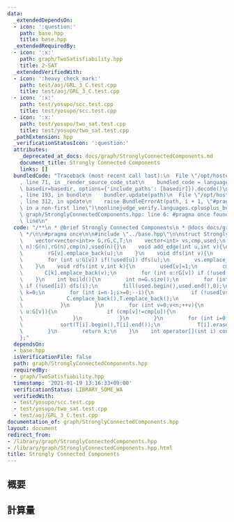 ```yaml
---
data:
  _extendedDependsOn:
  - icon: ':question:'
    path: base.hpp
    title: base.hpp
  _extendedRequiredBy:
  - icon: ':x:'
    path: graph/TwoSatisfiability.hpp
    title: 2-SAT
  _extendedVerifiedWith:
  - icon: ':heavy_check_mark:'
    path: test/aoj/GRL_3_C.test.cpp
    title: test/aoj/GRL_3_C.test.cpp
  - icon: ':x:'
    path: test/yosupo/scc.test.cpp
    title: test/yosupo/scc.test.cpp
  - icon: ':x:'
    path: test/yosupo/two_sat.test.cpp
    title: test/yosupo/two_sat.test.cpp
  _pathExtension: hpp
  _verificationStatusIcon: ':question:'
  attributes:
    _deprecated_at_docs: docs/graph/StronglyConnectedComponents.md
    document_title: Strongly Connected Components
    links: []
  bundledCode: "Traceback (most recent call last):\n  File \"/opt/hostedtoolcache/Python/3.9.1/x64/lib/python3.9/site-packages/onlinejudge_verify/documentation/build.py\"\
    , line 71, in _render_source_code_stat\n    bundled_code = language.bundle(stat.path,\
    \ basedir=basedir, options={'include_paths': [basedir]}).decode()\n  File \"/opt/hostedtoolcache/Python/3.9.1/x64/lib/python3.9/site-packages/onlinejudge_verify/languages/cplusplus.py\"\
    , line 193, in bundle\n    bundler.update(path)\n  File \"/opt/hostedtoolcache/Python/3.9.1/x64/lib/python3.9/site-packages/onlinejudge_verify/languages/cplusplus_bundle.py\"\
    , line 312, in update\n    raise BundleErrorAt(path, i + 1, \"#pragma once found\
    \ in a non-first line\")\nonlinejudge_verify.languages.cplusplus_bundle.BundleErrorAt:\
    \ graph/StronglyConnectedComponents.hpp: line 6: #pragma once found in a non-first\
    \ line\n"
  code: "/**\n * @brief Strongly Connected Components\n * @docs docs/graph/StronglyConnectedComponents.md\n\
    \ */\n\n#pragma once\n\n#include \"../base.hpp\"\n\nstruct StronglyConnectedComponents{\n\
    \    vector<vector<int>> G,rG,C,T;\n    vector<int> vs,cmp,used;\n    StronglyConnectedComponents(int\
    \ n):G(n),rG(n),cmp(n),used(n){}\n    void add_edge(int u,int v){\n        G[u].emplace_back(v);\n\
    \        rG[v].emplace_back(u);\n    }\n    void dfs(int v){\n        used[v]=1;\n\
    \        for (int u:G[v]) if(!used[u]) dfs(u);\n        vs.emplace_back(v);\n\
    \    }\n    void rdfs(int v,int k){\n        used[v]=1;\n        cmp[v]=k;\n \
    \       C[k].emplace_back(v);\n        for (int u:rG[v]) if (!used[u]) rdfs(u,k);\n\
    \    }\n    int build(){\n        int n=G.size();\n        for (int i=0;i<n;++i)\
    \ if (!used[i]) dfs(i);\n        fill(used.begin(),used.end(),0);\n        int\
    \ k=0;\n        for (int i=n-1;i>=0;--i){\n            if (!used[vs[i]]){\n  \
    \              C.emplace_back(),T.emplace_back();\n                rdfs(vs[i],k++);\n\
    \            }\n        }\n        for (int v=0;v<n;++v){\n            for (int\
    \ u:G[v]){\n                if (cmp[v]!=cmp[u]){\n                    T[cmp[v]].emplace_back(cmp[u]);\n\
    \                }\n            }\n        }\n        for (int i=0;i<k;++i){\n\
    \            sort(T[i].begin(),T[i].end());\n            T[i].erase(unique(T[i].begin(),T[i].end()),T[i].end());\n\
    \        }\n        return k;\n    }\n    int operator[](int i) const{return cmp[i];}\n\
    };"
  dependsOn:
  - base.hpp
  isVerificationFile: false
  path: graph/StronglyConnectedComponents.hpp
  requiredBy:
  - graph/TwoSatisfiability.hpp
  timestamp: '2021-01-19 13:16:33+09:00'
  verificationStatus: LIBRARY_SOME_WA
  verifiedWith:
  - test/yosupo/scc.test.cpp
  - test/yosupo/two_sat.test.cpp
  - test/aoj/GRL_3_C.test.cpp
documentation_of: graph/StronglyConnectedComponents.hpp
layout: document
redirect_from:
- /library/graph/StronglyConnectedComponents.hpp
- /library/graph/StronglyConnectedComponents.hpp.html
title: Strongly Connected Components
---
```

## 概要

## 計算量